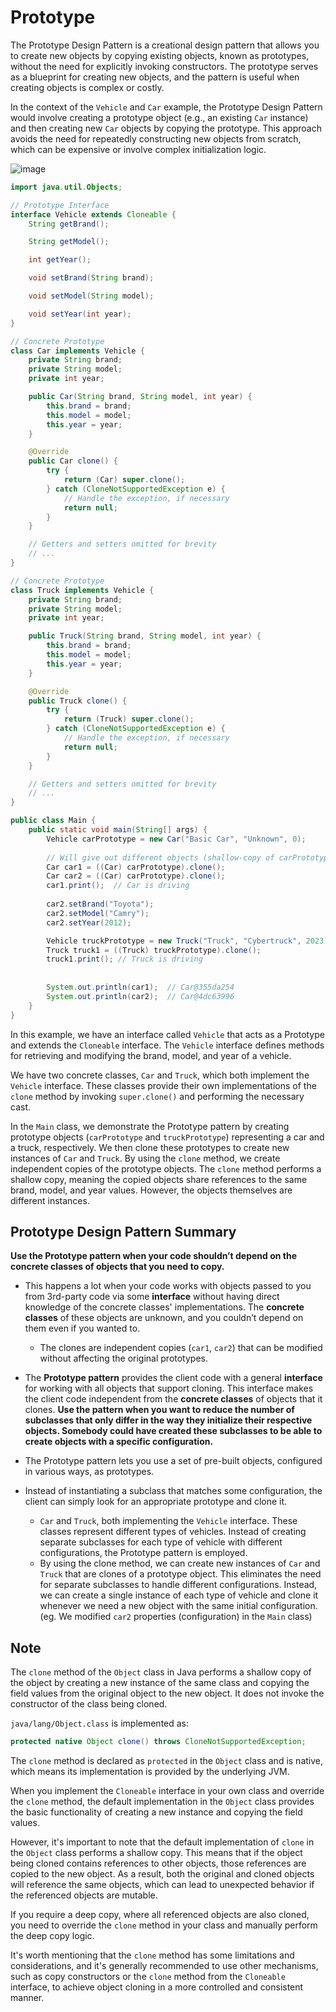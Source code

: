 # Prototype
The Prototype Design Pattern is a creational design pattern that allows you to create new objects by copying existing objects, known as prototypes, without the need for explicitly invoking constructors. The prototype serves as a blueprint for creating new objects, and the pattern is useful when creating objects is complex or costly.

In the context of the `Vehicle` and `Car` example, the Prototype Design Pattern would involve creating a prototype object (e.g., an existing `Car` instance) and then creating new `Car` objects by copying the prototype. This approach avoids the need for repeatedly constructing new objects from scratch, which can be expensive or involve complex initialization logic.

![image](https://github.com/boushphong/Design-Patterns/assets/59940078/8e0047e5-2eee-4b29-9f53-932e601953e6)

```java
import java.util.Objects;

// Prototype Interface
interface Vehicle extends Cloneable {
    String getBrand();

    String getModel();

    int getYear();

    void setBrand(String brand);

    void setModel(String model);

    void setYear(int year);
}

// Concrete Prototype
class Car implements Vehicle {
    private String brand;
    private String model;
    private int year;

    public Car(String brand, String model, int year) {
        this.brand = brand;
        this.model = model;
        this.year = year;
    }

    @Override
    public Car clone() {
        try {
            return (Car) super.clone();
        } catch (CloneNotSupportedException e) {
            // Handle the exception, if necessary
            return null;
        }
    }

    // Getters and setters omitted for brevity
    // ...
}

// Concrete Prototype
class Truck implements Vehicle {
    private String brand;
    private String model;
    private int year;

    public Truck(String brand, String model, int year) {
        this.brand = brand;
        this.model = model;
        this.year = year;
    }

    @Override
    public Truck clone() {
        try {
            return (Truck) super.clone();
        } catch (CloneNotSupportedException e) {
            // Handle the exception, if necessary
            return null;
        }
    }

    // Getters and setters omitted for brevity
    // ...
}

public class Main {
    public static void main(String[] args) {
        Vehicle carPrototype = new Car("Basic Car", "Unknown", 0);
        
        // Will give out different objects (shallow-copy of carPrototype)
        Car car1 = ((Car) carPrototype).clone(); 
        Car car2 = ((Car) carPrototype).clone();
        car1.print();  // Car is driving
        
        car2.setBrand("Toyota");
        car2.setModel("Camry");
        car2.setYear(2012);

        Vehicle truckPrototype = new Truck("Truck", "Cybertruck", 2023);
        Truck truck1 = ((Truck) truckPrototype).clone();
        truck1.print(); // Truck is driving
        
        
        System.out.println(car1);  // Car@355da254
        System.out.println(car2);  // Car@4dc63996
    }
}
```
In this example, we have an interface called `Vehicle` that acts as a Prototype and extends the `Cloneable` interface. The `Vehicle` interface defines methods for retrieving and modifying the brand, model, and year of a vehicle.

We have two concrete classes, `Car` and `Truck`, which both implement the `Vehicle` interface. These classes provide their own implementations of the `clone` method by invoking `super.clone()` and performing the necessary cast.

In the `Main` class, we demonstrate the Prototype pattern by creating prototype objects (`carPrototype` and `truckPrototype`) representing a car and a truck, respectively. We then clone these prototypes to create new instances of `Car` and `Truck`. By using the `clone` method, we create independent copies of the prototype objects. The `clone` method performs a shallow copy, meaning the copied objects share references to the same brand, model, and year values. However, the objects themselves are different instances.

## Prototype Design Pattern Summary
**Use the **Prototype pattern** when your code shouldn’t depend on the **concrete classes** of objects that you need to copy.**

- This happens a lot when your code works with objects passed to you from 3rd-party code via some **interface** without having direct knowledge of the concrete classes' implementations. The **concrete classes** of these objects are unknown, and you couldn’t depend on them even if you wanted to.
  - The clones are independent copies (`car1`, `car2`) that can be modified without affecting the original prototypes.
- The **Prototype pattern** provides the client code with a general **interface** for working with all objects that support cloning. This interface makes the client code independent from the **concrete classes** of objects that it clones.
**Use the pattern when you want to reduce the number of subclasses that only differ in the way they initialize their respective objects. Somebody could have created these subclasses to be able to create objects with a specific configuration.**

- The Prototype pattern lets you use a set of pre-built objects, configured in various ways, as prototypes.
- Instead of instantiating a subclass that matches some configuration, the client can simply look for an appropriate prototype and clone it.
  - `Car` and `Truck`, both implementing the `Vehicle` interface. These classes represent different types of vehicles. Instead of creating separate subclasses for each type of vehicle with different configurations, the Prototype pattern is employed.
  - By using the clone method, we can create new instances of `Car` and `Truck` that are clones of a prototype object. This eliminates the need for separate subclasses to handle different configurations. Instead, we can create a single instance of each type of vehicle and clone it whenever we need a new object with the same initial configuration. (eg. We modified `car2` properties (configuration) in the `Main` class)

## Note
The `clone` method of the `Object` class in Java performs a shallow copy of the object by creating a new instance of the same class and copying the field values from the original object to the new object. It does not invoke the constructor of the class being cloned.

`java/lang/Object.class` is implemented as:
```java
protected native Object clone() throws CloneNotSupportedException;
```

The `clone` method is declared as `protected` in the `Object` class and is native, which means its implementation is provided by the underlying JVM.

When you implement the `Cloneable` interface in your own class and override the `clone` method, the default implementation in the `Object` class provides the basic functionality of creating a new instance and copying the field values.

However, it's important to note that the default implementation of `clone` in the `Object` class performs a shallow copy. This means that if the object being cloned contains references to other objects, those references are copied to the new object. As a result, both the original and cloned objects will reference the same objects, which can lead to unexpected behavior if the referenced objects are mutable.

If you require a deep copy, where all referenced objects are also cloned, you need to override the `clone` method in your class and manually perform the deep copy logic.

It's worth mentioning that the `clone` method has some limitations and considerations, and it's generally recommended to use other mechanisms, such as copy constructors or the `clone` method from the `Cloneable` interface, to achieve object cloning in a more controlled and consistent manner.
